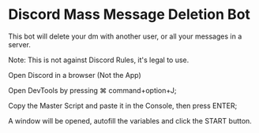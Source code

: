 # Discord Mass Message Deletion Bot
This bot will delete your dm with another user, or all your messages in a server. 

Note: This is not against Discord Rules, it's legal to use. 




Open Discord in a browser (Not the App)

Open DevTools by pressing ⌘ command+option+J;

Copy the Master Script and paste it in the Console, then press ENTER;

A window will be opened, autofill the variables and click the START button.
